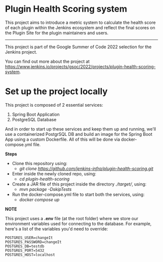 # Plugin Health Scoring system

This project aims to introduce a metric system to calculate the health score of each plugin within the Jenkins ecosystem and reflect the final scores on the Plugin Site for the plugin maintainers and users.

---

This project is part of the Google Summer of Code 2022 selection for the Jenkins project.

You can find out more about the project at https://www.jenkins.io/projects/gsoc/2022/projects/plugin-health-scoring-system.

# Set up the project locally

This project is composed of 2 essential services:
1. Spring Boot Application
2. PostgreSQL Database

And in order to start up these services and keep them up and running, we'll use a containerized PostgrSQL DB and build an image for the Spring Boot App using a custom Dockerfile. All of this will be done via docker-compose.yml file.

**Steps**
- Clone this repository using:
  - *git clone https://github.com/jenkins-infra/plugin-health-scoring.git*
- Enter inside the newly cloned repo, using:
  - *cd plugin-health-scoring*
- Create a JAR file of this project inside the directory *./target/*, using:
  - *mvn package -DskipTests*
- Run the docker-compose.yml file to start both the services, using:
  - *docker compose up*


**NOTE**

This project uses a **.env** file (at the root folder) where we store our environment variables used for connecting to the database. For example, here's a list of the variables you'd need to override:

```
POSTGRES_USER=changeIt
POSTGRES_PASSWORD=changeIt
POSTGRES_DB=testdb
POSTGRES_PORT=5432
POSTGRES_HOST=localhost
```

